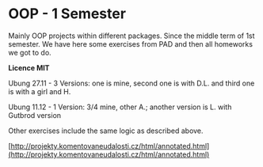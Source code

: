 OOP - 1  Semester
========
Mainly OOP projects within different packages. Since the middle term of 1st semester. 
We have here some exercises from PAD and then all homeworks we got to do. 

**Licence MIT**

Ubung 27.11 - 3 Versions: one is mine, second one is with D.L. and third one is with a girl and H.

Ubung 11.12 - 1 Version: 3/4 mine, other A.; another version is L. with Gutbrod version

Other exercises include the same logic as described above. 

 [http://projekty.komentovaneudalosti.cz/html/annotated.html](http://projekty.komentovaneudalosti.cz/html/annotated.html)